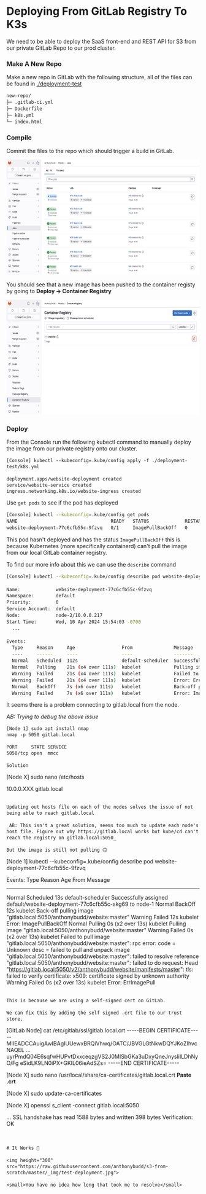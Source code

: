 # Deploying From GitLab Registry To K3s

We need to be able to deploy the SaaS front-end and REST API for S3 from our private GitLab Repo to our prod cluster.


### Make A New Repo

Make a new repo in GitLab with the following structure, all of the files can be found in [./deployment-test](./../deployment-test)

```sh
new-repo/
├─ .gitlab-ci.yml
├─ Dockerfile
├─ k8s.yml
└─ index.html
```

### Compile
Commit the files to the repo which should trigger a build in GitLab.

<img height="300" src="https://raw.githubusercontent.com/anthonybudd/s3-from-scratch/master/_img/test-builds.png">

You should see that a new image has been pushed to the container registy by going to __Deploy -> Container Registry__

<img height="300" src="https://raw.githubusercontent.com/anthonybudd/s3-from-scratch/master/_img/test-container-registry.png">


### Deploy
From the Console run the following kubectl command to manually deploy the image from our private registry onto our cluster.

```
[Console] kubectl --kubeconfig=.kube/config apply -f ./deployment-test/k8s.yml

deployment.apps/website-deployment created
service/website-service created
ingress.networking.k8s.io/website-ingress created
```

Use `get pods` to see if the pod has deployed
```sh
[Console] kubectl --kubeconfig=.kube/config get pods
NAME                                  READY   STATUS             RESTARTS   AGE
website-deployment-77c6cfb55c-9fzvq   0/1     ImagePullBackOff   0          43s
```

This pod hasn't deployed and has the status `ImagePullBackOff` this is because Kubernetes (more specifically containerd) can't pull the image from our local GitLab container registry.

To find our more info about this we can use the `describe` command
```sh
[Console] kubectl --kubeconfig=.kube/config describe pod website-deployment-77c6cfb55c-9fzvq

Name:             website-deployment-77c6cfb55c-9fzvq
Namespace:        default
Priority:         0
Service Account:  default
Node:             node-2/10.0.0.217
Start Time:       Wed, 10 Apr 2024 15:54:03 -0700
  ...

Events:
  Type     Reason     Age                 From               Message
  ----     ------     ----                ----               -------
  Normal   Scheduled  112s                default-scheduler  Successfully assigned default/website-deployment-77c6cfb55c-9fzvq to node-2
  Normal   Pulling    21s (x4 over 111s)  kubelet            Pulling image "gitlab.local:5050/anthonybudd/website:master"
  Warning  Failed     21s (x4 over 111s)  kubelet            Failed to pull image "gitlab.local:5050/anthonybudd/website:master": rpc error: code = Unknown desc = failed to pull and unpack image "gitlab.local:5050/anthonybudd/website:master": failed to resolve reference "gitlab.local:5050/anthonybudd/website:master": failed to do request: Head "https://gitlab.local:5050/v2/anthonybudd/website/manifests/master": dial tcp: lookup gitlab.local: no such host
  Warning  Failed     21s (x4 over 111s)  kubelet            Error: ErrImagePull
  Normal   BackOff    7s (x6 over 111s)   kubelet            Back-off pulling image "gitlab.local:5050/anthonybudd/website:master"
  Warning  Failed     7s (x6 over 111s)   kubelet            Error: ImagePullBackOff
```

It seems there is a problem connecting to gitlab.local from the node.

_AB: Trying to debug the above issue_
```
[Node 1] sudo apt install nmap
nmap -p 5050 gitlab.local

PORT     STATE SERVICE
5050/tcp open  mmcc

Solution
```
[Node X] sudo nano /etc/hosts

10.0.0.XXX gitlab.local
```

Updating out hosts file on each of the nodes solves the issue of not being able to reach gitlab.local

_AB: This isn't a great solution, seems too much to update each node's host file. Figure out why https://gitlab.local works but kube/cd can't reach the registry on gitlab.local:5050_

But the image is still not pulling 🙃

```
[Node 1] kubectl --kubeconfig=.kube/config describe pod website-deployment-77c6cfb55c-9fzvq

Events:
  Type     Reason     Age               From               Message
  ----     ------     ----              ----               -------
  Normal   Scheduled  13s               default-scheduler  Successfully assigned default/website-deployment-77c6cfb55c-skg69 to node-1
  Normal   BackOff    12s               kubelet            Back-off pulling image "gitlab.local:5050/anthonybudd/website:master"
  Warning  Failed     12s               kubelet            Error: ImagePullBackOff
  Normal   Pulling    0s (x2 over 13s)  kubelet            Pulling image "gitlab.local:5050/anthonybudd/website:master"
  Warning  Failed     0s (x2 over 13s)  kubelet            Failed to pull image "gitlab.local:5050/anthonybudd/website:master": rpc error: code = Unknown desc = failed to pull and unpack image "gitlab.local:5050/anthonybudd/website:master": failed to resolve reference "gitlab.local:5050/anthonybudd/website:master": failed to do request: Head "https://gitlab.local:5050/v2/anthonybudd/website/manifests/master": tls: failed to verify certificate: x509: certificate signed by unknown authority
  Warning  Failed     0s (x2 over 13s)  kubelet            Error: ErrImagePull
```

This is because we are using a self-signed cert on GitLab. 

We can fix this by adding the self signed .crt file to our trust store.

```
[GitLab Node] cat /etc/gitlab/ssl/gitlab.local.crt 
-----BEGIN CERTIFICATE-----
MIIEADCCAuigAwIBAgIUUewxBRQiVhwq/OATC/JBVGLGtNkwDQYJKoZIhvcNAQEL
...
uyrPmdQ04E6sqfwHUPvtDxxceqzgVS2J0MISbGKa3uDxyQneJnysliILDhNyO/Fg
eSidLK9LN0iPX+GKIL06ieAdSZs=
-----END CERTIFICATE-----


[Node X] sudo nano /usr/local/share/ca-certificates/gitlab.local.crt
**Paste .crt**

[Node X] sudo update-ca-certificates

[Node X] openssl s_client -connect gitlab.local:5050

...
SSL handshake has read 1588 bytes and written 398 bytes
Verification: OK
```


# It Works 🎉

<img height="300" src="https://raw.githubusercontent.com/anthonybudd/s3-from-scratch/master/_img/test-deployment.jpg">

<small>You have no idea how long that took me to resolve</small>